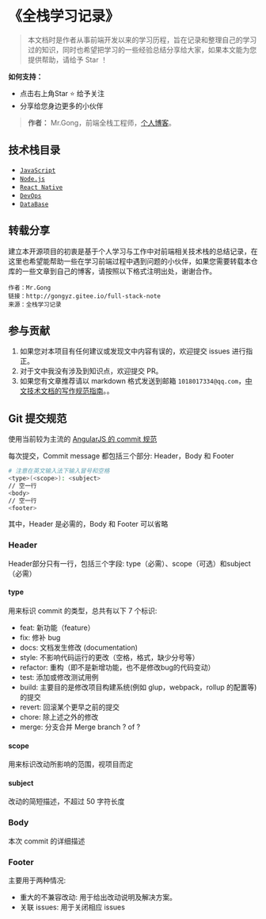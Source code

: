 # 《全栈学习记录》

> 本文档时是作者从事前端开发以来的学习历程，旨在记录和整理自己的学习过的知识，同时也希望把学习的一些经验总结分享给大家，如果本文能为您提供帮助，请给予 Star ！

**如何支持：**
- 点击右上角Star :star: 给予关注
- 分享给您身边更多的小伙伴

> **作者：** Mr.Gong，前端全栈工程师，[个人博客](https://gongyz.cn)。

## 技术栈目录

* [`JavaScript`](/javascript/closure.md)
* [`Node.js`](/node/base.md)
* [`React Native`](/react-native/sign-package.md)
* [`DevOps`](/docker/base.md)
* [`DataBase`](/database/mongodb.md)

## 转载分享

建立本开源项目的初衷是基于个人学习与工作中对前端相关技术栈的总结记录，在这里也希望能帮助一些在学习前端过程中遇到问题的小伙伴，如果您需要转载本仓库的一些文章到自己的博客，请按照以下格式注明出处，谢谢合作。

```
作者：Mr.Gong
链接：http://gongyz.gitee.io/full-stack-note
来源：全栈学习记录
```

## 参与贡献

1. 如果您对本项目有任何建议或发现文中内容有误的，欢迎提交 issues 进行指正。
2. 对于文中我没有涉及到知识点，欢迎提交 PR。
3. 如果您有文章推荐请以 markdown 格式发送到邮箱 `1018017334@qq.com`，[中文技术文档的写作规范指南](https://github.com/ruanyf/document-style-guide)。。

## Git 提交规范

使用当前较为主流的 [AngularJS 的 commit 规范](https://gist.github.com/stephenparish/9941e89d80e2bc58a153)

每次提交，Commit message 都包括三个部分: Header，Body 和 Footer

```bash
# 注意在英文输入法下输入冒号和空格
<type>(<scope>): <subject>
// 空一行
<body>
// 空一行
<footer>
```

其中，Header 是必需的，Body 和 Footer 可以省略

### Header

Header部分只有一行，包括三个字段: type（必需）、scope（可选）和subject（必需）

#### type

用来标识 commit 的类型，总共有以下 7 个标识: 

- feat: 新功能（feature）
- fix: 修补 bug
- docs: 文档发生修改 (documentation)
- style: 不影响代码运行的更改（空格，格式，缺少分号等）
- refactor: 重构（即不是新增功能，也不是修改bug的代码变动）
- test: 添加或修改测试用例
- build: 主要目的是修改项目构建系统(例如 glup，webpack，rollup 的配置等)的提交 
- revert: 回滚某个更早之前的提交 
- chore: 除上述之外的修改
- merge: 分支合并 Merge branch ? of ? 

#### scope

用来标识改动所影响的范围，视项目而定

#### subject

改动的简短描述，不超过 50 字符长度

### Body

本次 commit 的详细描述

### Footer

主要用于两种情况: 

- 重大的不兼容改动: 用于给出改动说明及解决方案。
- 关联 issues: 用于关闭相应 issues
